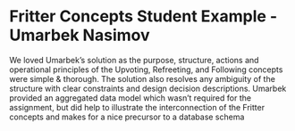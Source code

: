 # Fritter Concepts Student Example - Umarbek Nasimov

We loved Umarbek’s solution as the purpose, structure, actions and operational principles of the Upvoting, Refreeting, and Following concepts were simple & thorough. The solution also resolves any ambiguity of the structure with clear constraints and design decision descriptions. Umarbek provided an aggregated data model which wasn’t required for the assignment, but did help to illustrate the interconnection of the Fritter concepts and makes for a nice precursor to a database schema